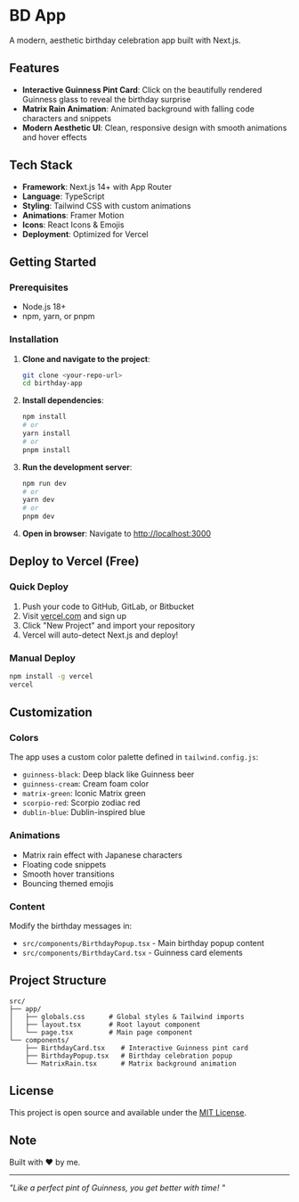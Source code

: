 # BD App

A modern, aesthetic birthday celebration app built with Next.js.

##  Features

- **Interactive Guinness Pint Card**: Click on the beautifully rendered Guinness glass to reveal the birthday surprise
- **Matrix Rain Animation**: Animated background with falling code characters and snippets
- **Modern Aesthetic UI**: Clean, responsive design with smooth animations and hover effects


## Tech Stack

- **Framework**: Next.js 14+ with App Router
- **Language**: TypeScript
- **Styling**: Tailwind CSS with custom animations
- **Animations**: Framer Motion
- **Icons**: React Icons & Emojis
- **Deployment**: Optimized for Vercel

## Getting Started

### Prerequisites

- Node.js 18+ 
- npm, yarn, or pnpm

### Installation

1. **Clone and navigate to the project**:
   ```bash
   git clone <your-repo-url>
   cd birthday-app
   ```

2. **Install dependencies**:
   ```bash
   npm install
   # or
   yarn install
   # or
   pnpm install
   ```

3. **Run the development server**:
   ```bash
   npm run dev
   # or
   yarn dev
   # or
   pnpm dev
   ```

4. **Open in browser**:
   Navigate to [http://localhost:3000](http://localhost:3000)

## Deploy to Vercel (Free)

### Quick Deploy
1. Push your code to GitHub, GitLab, or Bitbucket
2. Visit [vercel.com](https://vercel.com) and sign up
3. Click "New Project" and import your repository
4. Vercel will auto-detect Next.js and deploy!

### Manual Deploy
```bash
npm install -g vercel
vercel
```

## Customization

### Colors
The app uses a custom color palette defined in `tailwind.config.js`:
- `guinness-black`: Deep black like Guinness beer
- `guinness-cream`: Cream foam color
- `matrix-green`: Iconic Matrix green
- `scorpio-red`: Scorpio zodiac red
- `dublin-blue`: Dublin-inspired blue

### Animations
- Matrix rain effect with Japanese characters
- Floating code snippets
- Smooth hover transitions
- Bouncing themed emojis

### Content
Modify the birthday messages in:
- `src/components/BirthdayPopup.tsx` - Main birthday popup content
- `src/components/BirthdayCard.tsx` - Guinness card elements

## Project Structure

```
src/
├── app/
│   ├── globals.css      # Global styles & Tailwind imports
│   ├── layout.tsx       # Root layout component
│   └── page.tsx         # Main page component
└── components/
    ├── BirthdayCard.tsx    # Interactive Guinness pint card
    ├── BirthdayPopup.tsx   # Birthday celebration popup
    └── MatrixRain.tsx      # Matrix background animation
```



## License

This project is open source and available under the [MIT License](LICENSE).

## Note

Built with ❤️ by me.

---

*"Like a perfect pint of Guinness, you get better with time! "*